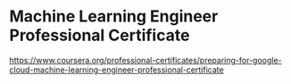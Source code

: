 # Machine Learning Engineer Professional Certificate
https://www.coursera.org/professional-certificates/preparing-for-google-cloud-machine-learning-engineer-professional-certificate
